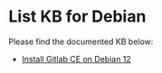 # List KB for Debian

Please find the documented KB below:

- [Install Gitlab CE on Debian 12](gitlab-installation-debian-12.md)